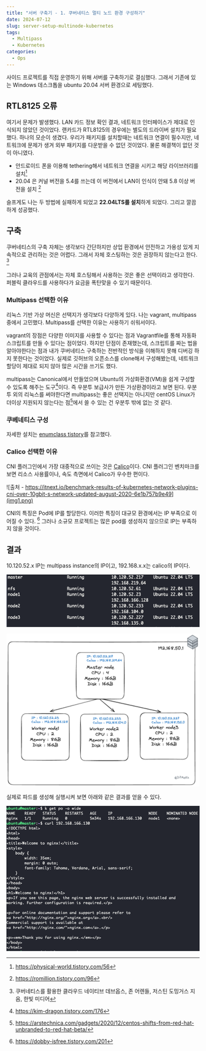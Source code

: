 ```yaml
---
title: "서버 구축기 - 1. 쿠버네티스 멀티 노드 환경 구성하기"
date: 2024-07-12
slug: server-setup-multinode-kubernetes
tags:
  - Multipass
  - Kubernetes
categories:
  - Ops
---
```


사이드 프로젝트를 직접 운영하기 위해 서버를 구축하기로 결심했다. 그래서 기존에 있는 Windows 데스크톱을 ubuntu 20.04 서버 환경으로 세팅했다.

## RTL8125 오류

여기서 문제가 발생했다. LAN 카드 정보 확인 결과, 네트워크 인터페이스가 제대로 인식되지 않았던 것이었다. 랜카드가 RTL8125의 경우에는 별도의 드라이버 설치가 필요했다. 하나의 모순이 생겼다. 우리가 패키지를 설치할때는 네트워크 연결이 필수지만, 네트워크에 문제가 생겨 외부 패키지를 다운받을 수 없던 것이었다.
물론 해결책이 없던 것이 아니였다.

- 안드로이드 폰을 이용해 tethering해서 네트워크 연결을 시키고 해당 라이브러리를 설치[^1]
- 20.04 은 커널 버전을 5.4를 쓰는데 이 버전에서 LAN이 인식이 안돼 5.8 이상 버전을 설치 [^2]

슬프게도 나는 두 방법에 실패하게 되었고 **22.04LTS를 설치**하게 되었다. 그리고 깔끔하게 성공했다.

## 구축

쿠버네티스의 구축 자체는 생각보다 간단하지만 상업 환경에서 안전하고 가용성 있게 지속적으로 관리하는 것은 어렵다. 그래서 자체 호스팅하는 것은 권장하지 않는다고 한다. [^3]

그러나 교육의 관점에서는 자체 호스팅해서 사용하는 것은 좋은 선택이라고 생각한다. 퍼블릭 클라우드를 사용하다가 요금을 폭탄맞을 수 있기 때문이다.

### Multipass 선택한 이유

리눅스 기반 가상 머신은 선택지가 생각보다 다양하게 있다. 나는 vagrant, multipass 중에서 고민했다. Multipass를 선택한 이유는 사용하기 쉬워서이다.

vagrant의 장점은 다양한 이미지를 사용할 수 있다는 점과 Vagrantfile를 통해 자동화 스크립트를 만들 수 있다는 점이었다. 하지만 단점이 존재했는데, 스크립트를 짜는 법을 알아야한다는 점과 내가 쿠버네티스 구축하는 전반적인 방식을 이해하지 못해 디버깅 하지 못한다는 것이었다. 실제로 깃허브의 오픈소스를 clone해서 구성해봤는데, 네트워크 할당이 제대로 되지 않아 많은 시간을 쓰기도 했다.

multipass는 Canonical에서 만들었으며 Ubuntu의 가상화환경(VM)을 쉽게 구성할 수 있도록 해주는 도구[^4]이다. 즉 우분투 보급사가 만든 가상환경이라고 보면 된다. 우분투 외의 리눅스를 써야한다면 multipass는 좋은 선택지는 아니지만 centOS Linux가 더이상 지원되지 않는다는 점[^5]에서 쓸 수 있는 건 우분투 밖에 없는 것 같다.

### 쿠베네티스 구성

자세한 설치는 [enumclass tistory](https://enumclass.tistory.com/261)를 참고했다.

### Calico 선택한 이유

CNI 플러그인에서 가장 대중적으로 쓰이는 것은 [Calico](https://docs.tigera.io/calico/latest/getting-started/kubernetes/quickstart)이다. CNI 플러그인 벤치마크를 보면 리소스 사용률이나, 속도 측면에서 Calico가 우수한 편이다.

![출처 - https://itnext.io/benchmark-results-of-kubernetes-network-plugins-cni-over-10gbit-s-network-updated-august-2020-6e1b757b9e49](img1.png)

CNI의 특징은 Pod에 IP를 할당한다. 이러한 특징이 대규모 환경에서는 IP 부족으로 이어질 수 있다. [^6] 그러나 소규모 프로젝트는 많은 pod를 생성하지 않으므로 IP는 부족하지 않을 것이다.

## 결과

10.120.52.x IP는 multipass instance의 IP이고, 192.168.x.x는 calico의 IP이다.

![Multipass Instance IP](img2.png)

![쿠버네티스 구성도](img3.png)

실제로 파드를 생성해 실행시켜 보면 아래와 같은 결과를 얻을 수 있다.

![nginx 파드 생성 결과](img4.png)

[^1]: https://physical-world.tistory.com/56
[^2]: https://romillion.tistory.com/96
[^3]: 쿠버네티스를 활용한 클라우드 네이티브 데브옵스, 존 어렌들, 저스틴 도밍거스 지음, 한빛 미디어
[^4]: https://kim-dragon.tistory.com/176
[^5]: https://arstechnica.com/gadgets/2020/12/centos-shifts-from-red-hat-unbranded-to-red-hat-beta/
[^6]: https://dobby-isfree.tistory.com/201
